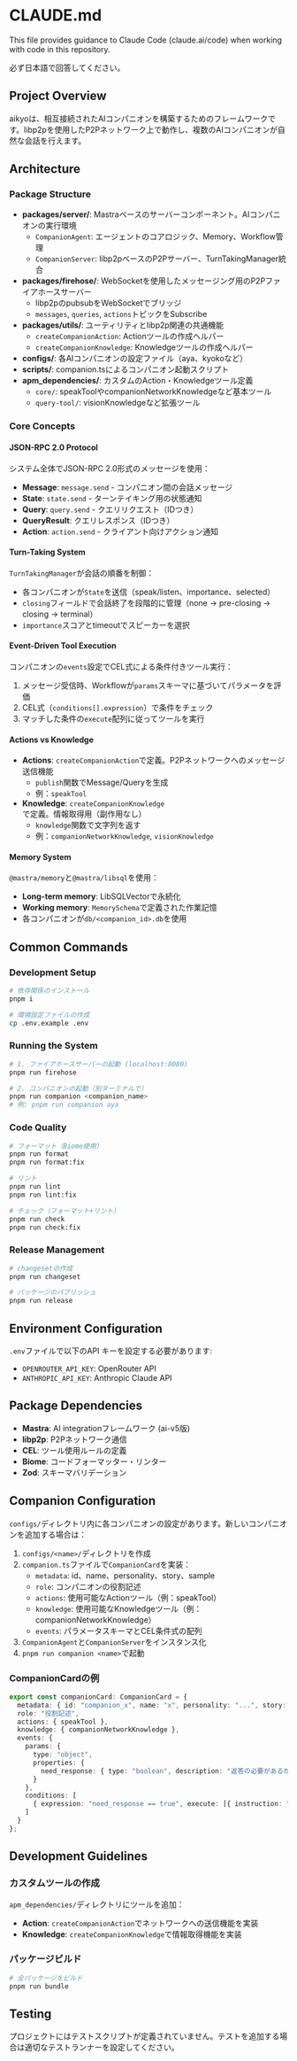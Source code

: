 # CLAUDE.md

This file provides guidance to Claude Code (claude.ai/code) when working with code in this repository.

必ず日本語で回答してください。

## Project Overview

aikyoは、相互接続されたAIコンパニオンを構築するためのフレームワークです。libp2pを使用したP2Pネットワーク上で動作し、複数のAIコンパニオンが自然な会話を行えます。

## Architecture

### Package Structure
- **packages/server/**: Mastraベースのサーバーコンポーネント。AIコンパニオンの実行環境
  - `CompanionAgent`: エージェントのコアロジック、Memory、Workflow管理
  - `CompanionServer`: libp2pベースのP2Pサーバー、TurnTakingManager統合
- **packages/firehose/**: WebSocketを使用したメッセージング用のP2Pファイアホースサーバー
  - libp2pのpubsubをWebSocketでブリッジ
  - `messages`, `queries`, `actions`トピックをSubscribe
- **packages/utils/**: ユーティリティとlibp2p関連の共通機能
  - `createCompanionAction`: Actionツールの作成ヘルパー
  - `createCompanionKnowledge`: Knowledgeツールの作成ヘルパー
- **configs/**: 各AIコンパニオンの設定ファイル（aya、kyokoなど）
- **scripts/**: companion.tsによるコンパニオン起動スクリプト
- **apm_dependencies/**: カスタムのAction・Knowledgeツール定義
  - `core/`: speakToolやcompanionNetworkKnowledgeなど基本ツール
  - `query-tool/`: visionKnowledgeなど拡張ツール

### Core Concepts

#### JSON-RPC 2.0 Protocol
システム全体でJSON-RPC 2.0形式のメッセージを使用：
- **Message**: `message.send` - コンパニオン間の会話メッセージ
- **State**: `state.send` - ターンテイキング用の状態通知
- **Query**: `query.send` - クエリリクエスト（IDつき）
- **QueryResult**: クエリレスポンス（IDつき）
- **Action**: `action.send` - クライアント向けアクション通知

#### Turn-Taking System
`TurnTakingManager`が会話の順番を制御：
- 各コンパニオンが`State`を送信（speak/listen、importance、selected）
- `closing`フィールドで会話終了を段階的に管理（none → pre-closing → closing → terminal）
- `importance`スコアとtimeoutでスピーカーを選択

#### Event-Driven Tool Execution
コンパニオンの`events`設定でCEL式による条件付きツール実行：
1. メッセージ受信時、Workflowが`params`スキーマに基づいてパラメータを評価
2. CEL式（`conditions[].expression`）で条件をチェック
3. マッチした条件の`execute`配列に従ってツールを実行

#### Actions vs Knowledge
- **Actions**: `createCompanionAction`で定義。P2Pネットワークへのメッセージ送信機能
  - `publish`関数でMessage/Queryを生成
  - 例：`speakTool`
- **Knowledge**: `createCompanionKnowledge`で定義。情報取得用（副作用なし）
  - `knowledge`関数で文字列を返す
  - 例：`companionNetworkKnowledge`, `visionKnowledge`

#### Memory System
`@mastra/memory`と`@mastra/libsql`を使用：
- **Long-term memory**: LibSQLVectorで永続化
- **Working memory**: `MemorySchema`で定義された作業記憶
- 各コンパニオンが`db/<companion_id>.db`を使用

## Common Commands

### Development Setup
```bash
# 依存関係のインストール
pnpm i

# 環境設定ファイルの作成
cp .env.example .env
```

### Running the System
```bash
# 1. ファイアホースサーバーの起動 (localhost:8080)
pnpm run firehose

# 2. コンパニオンの起動（別ターミナルで）
pnpm run companion <companion_name>
# 例: pnpm run companion aya
```

### Code Quality
```bash
# フォーマット（Biome使用）
pnpm run format
pnpm run format:fix

# リント
pnpm run lint
pnpm run lint:fix

# チェック（フォーマット+リント）
pnpm run check
pnpm run check:fix
```

### Release Management
```bash
# changesetの作成
pnpm run changeset

# パッケージのパブリッシュ
pnpm run release
```

## Environment Configuration

`.env`ファイルで以下のAPI キーを設定する必要があります:
- `OPENROUTER_API_KEY`: OpenRouter API
- `ANTHROPIC_API_KEY`: Anthropic Claude API

## Package Dependencies

- **Mastra**: AI integrationフレームワーク (ai-v5版)
- **libp2p**: P2Pネットワーク通信
- **CEL**: ツール使用ルールの定義  
- **Biome**: コードフォーマッター・リンター
- **Zod**: スキーマバリデーション

## Companion Configuration

`configs/`ディレクトリ内に各コンパニオンの設定があります。新しいコンパニオンを追加する場合は：

1. `configs/<name>/`ディレクトリを作成
2. `companion.ts`ファイルで`CompanionCard`を実装：
   - `metadata`: id、name、personality、story、sample
   - `role`: コンパニオンの役割記述
   - `actions`: 使用可能なActionツール（例：speakTool）
   - `knowledge`: 使用可能なKnowledgeツール（例：companionNetworkKnowledge）
   - `events`: パラメータスキーマとCEL条件式の配列
3. `CompanionAgent`と`CompanionServer`をインスタンス化
4. `pnpm run companion <name>`で起動

### CompanionCardの例
```typescript
export const companionCard: CompanionCard = {
  metadata: { id: "companion_x", name: "x", personality: "...", story: "...", sample: "..." },
  role: "役割記述",
  actions: { speakTool },
  knowledge: { companionNetworkKnowledge },
  events: {
    params: {
      type: "object",
      properties: {
        need_response: { type: "boolean", description: "返答の必要があるか" }
      }
    },
    conditions: [
      { expression: "need_response == true", execute: [{ instruction: "返信する", tool: speakTool }] }
    ]
  }
};
```

## Development Guidelines

### カスタムツールの作成
`apm_dependencies/`ディレクトリにツールを追加：
- **Action**: `createCompanionAction`でネットワークへの送信機能を実装
- **Knowledge**: `createCompanionKnowledge`で情報取得機能を実装

### パッケージビルド
```bash
# 全パッケージをビルド
pnpm run bundle
```

## Testing

プロジェクトにはテストスクリプトが定義されていません。テストを追加する場合は適切なテストランナーを設定してください。
